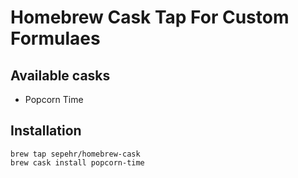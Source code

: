 # Homebrew Cask Tap For Custom Formulaes

## Available casks
- Popcorn Time

## Installation
```shell
brew tap sepehr/homebrew-cask
brew cask install popcorn-time
```


